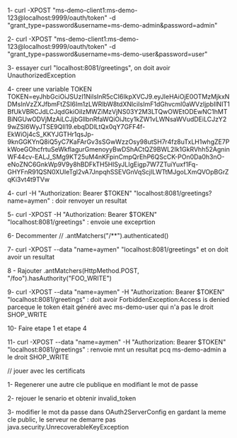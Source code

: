 1- curl -XPOST "ms-demo-client1:ms-demo-123@localhost:9999/oauth/token" -d "grant_type=password&username=ms-demo-admin&password=admin"

2- curl -XPOST "ms-demo-client1:ms-demo-123@localhost:9999/oauth/token" -d "grant_type=password&username=ms-demo-user&password=user"


3- essayer curl "localhost:8081/greetings", on doit avoir UnauthorizedException

4- creer une variable TOKEN
TOKEN=eyJhbGciOiJSUzI1NiIsInR5cCI6IkpXVCJ9.eyJleHAiOjE0OTMzMjkxNDMsInVzZXJfbmFtZSI6Im1zLWRlbW8tdXNlciIsImF1dGhvcml0aWVzIjpbIlNIT1BfUkVBRCJdLCJqdGkiOiIzMWZiMzVjNS03Y2M3LTQwOWEtODEwNC1hMTBiNGUwODVjMzAiLCJjbGllbnRfaWQiOiJtcy1kZW1vLWNsaWVudDEiLCJzY29wZSI6WyJTSE9QIl19.ebqDDlLtQx0qY7GFF4f-EkWiOj4cS_KKYJGTHr1qsJp-9knGGKYnQ8iQ5yC7KaFArGv3sSGwWzzOsy98utSH7r4fz8uTxLH1whgZE7PkWoeGOhcfrtuSeWkflagurGmenoyyBwDShACtQZ9BWL2Ik1GkRVhh52AgninWF44cv-EALJ_SMg9KT25uM4nKFpinCmpQrEhP6QScCK-POn0Da0h3nO-eNoZNC6GnkWp9V9y8hBDFkTH5HlSyJLIgEigp7W7ZTuiYuxf1Fq-GHYFnR91QSN0XUIeTgl2vA7JnpqhSSEVGnVqScjlLWTtMJgoLXmQVOpBGrZqKi3vt4t9TVw

4- curl -H "Authorization: Bearer $TOKEN" "localhost:8081/greetings?name=aymen" : doir renvoyer un resultat


5- curl -XPOST -H "Authorization: Bearer $TOKEN" "localhost:8081/greetings" : envoie une exceprtion

6- Decommenter // .antMatchers("/**").authenticated()

7- curl -XPOST --data "name=aymen" "localhost:8081/greetings" et on doit avoir un resultat

8 - Rajouter .antMatchers(HttpMethod.POST, "/foo").hasAuthority("FOO_WRITE") 

9- curl -XPOST --data "name=aymen" -H "Authorization: Bearer $TOKEN" "localhost:8081/greetings" : doit avoir ForbiddenException:Access is denied parceque le token était généré avec ms-demo-user qui n'a pas le droit SHOP_WRITE

10- Faire etape 1 et etape 4

11- curl -XPOST --data "name=aymen" -H "Authorization: Bearer $TOKEN" "localhost:8081/greetings" : renvoie mnt un resultat pcq ms-demo-admin a le droit SHOP_WRITE


// jouer avec les certificats

1- Regenerer une autre cle publique en modifiant le mot de passe

2- rejouer le senario et obtenir invalid_token

3- modifier le mot da passe dans OAuth2ServerConfig en gardant la meme cle public, le serveur ne demarre pas java.security.UnrecoverableKeyException




